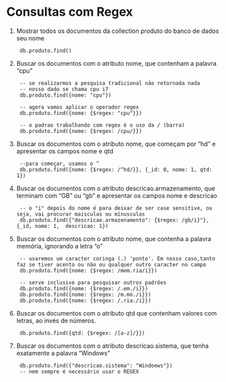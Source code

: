 # Consultas com Regex

1. Mostrar todos os documentos da collection produto do banco de dados seu nome

        db.produto.find()

2. Buscar os documentos com o atributo nome,  que contenham a palavra “cpu”

        -- se realizarmos a pesquisa tradicional não retornada nada
        -- nosso dado se chama cpu i7
        db.produto.find({nome: "cpu"})
        
        -- agora vamos aplicar o operador regex
        db.produto.find({nome: {$regex: "cpu"}})
        
        -- o padrao trabalhando com regex é o uso da / (barra)
        db.produto.find({nome: {$regex: /cpu/}})

3. Buscar os documentos  com o atributo nome, que começam por “hd” e apresentar os campos nome e qtd

        --para começar, usamos o ^
        db.produto.find({nome: {$regex: /^hd/}}, {_id: 0, nome: 1, qtd: 1})

4. Buscar os documentos  com o atributo descricao.armazenamento, que terminam com “GB” ou “gb” e apresentar os campos nome e descricao

        -- o "i" depois do nome é para deixar de ser case sensitive, ou seja, vai procurar maisculas ou mínusculas
        db.produto.find({"descricao.armazenamento": {$regex: /gb/i}"},{_id, nome: 1,  descricao: 1})

5. Buscar os documentos  com o atributo nome, que contenha a palavra memória, ignorando a letra “o”

        -- usaremos um caracter coringa (.) 'ponto'. Em nosso caso,tanto faz se tiver acento ou não ou qualquer outro caracter no campo
        db.produto.find({nome: {$regex: /mem.ria/i}})
        
        -- serve inclusive para pesquisar outros padrões
        db.produto.find({nome: {$regex: /.em./i}})
        db.produto.find({nome: {$regex: /m.mó./i}})
        db.produto.find({nome: {$regex: /.ria./i}})

6. Buscar os documentos  com o atributo qtd  que contenham valores com letras, ao invés de números.

        db.produto.find({qtd: {$regex: /[a-z]/}})

7. Buscar os documentos com o atributo descricao.sistema, que tenha exatamente a palavra “Windows”

        db.produto.find({"descricao.sistema": "Windoews"})
        -- nem sempre é necessário usar o REGEX
